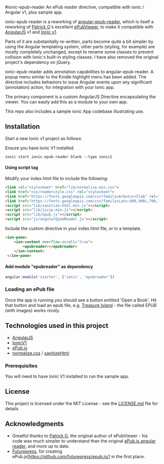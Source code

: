 #ionic-epub-reader
An ePub reader directive, compatible with ionic / Angular v1, plus sample app.

ionic-epub-reader is a reworking of [angular-epub-reader](https://github.com/viking2917/angular-epub-reader), which is itself a reworking of [Patrick G](https://github.com/geek1011)'s excellent [ePubViewer](https://github.com/geek1011/ePubViewer), to make it compatible with [AngularJS] v1 and
[Ionic v1](https://ionicframework.com/docs/v1/).

Parts of it are substantially re-written, parts become quite a bit simpler by using the Angular templating system, other parts (styling, for
example) are mostly completely unchanged, except to rename some classes to prevent collision with Ionic's built-in styling classes. I have also removed the original project's dependency on jQuery.

ionic-epub-reader adds annotation capabilities to angular-epub-reader. A popup menu similar to the Kindle highlight menu has been added. The directive includes behaviors to issue Angular
events upon any significant (annotation) action, for integration with your Ionic app.

The primary component is a custom AngularJS Directive encapsulating the viewer. You can easily add this as a module to your own app. 

This repo also includes a sample ionic  App codebase illustrating use.

## Installation

Start a new Ionic v1 project as follows:

Ensure you have Ionic V1 installed.

```
ionic start ionic-epub-reader blank --type ionic1
```

#### Using script tag


Modify your index.html file to include the following:

```html
<link rel="stylesheet" href="lib/normalize.min.css">
<link href="css/readerstyle.css" rel="stylesheet">
<link href="https://fonts.googleapis.com/css?family=Arbutus+Slab" rel="stylesheet">
<link href="https://fonts.googleapis.com/css?family=Lato:400,400i,700,700i" rel="stylesheet">
<script src="lib/sanitize-html.min.js"></script>
<script src="lib/jszip.min.js"></script>
<script src="lib/epub.js"></script>
<script src="js/angularEpubReader.js"></script>
```

Include the custom directive in your index.html file, or in a template.

```html
<ion-pane>
    <ion-content overflow-scroll="true">
    	<epubreader></epubreader>
    </ion-content>
 </ion-pane>
```

#### Add module "epubreader" as dependency
```js
angular.module('starter', ['ionic', 'epubreader'])
```

### Loading an ePub file

Once the app is running you should see a button entitled 'Open a Book'. Hit that button and load an epub file, e.g. [Treasure Island](http://www.gutenberg.org/ebooks/120) - the file called
EPUB (with images) works nicely.

## Technologies used in this project

- [AngularJS] 
- [IonicV1] 
- [ePub.js](https://github.com/futurepress/epub.js/)
- [normalize.css](https://necolas.github.io/normalize.css/) / [sanitizeHtml](https://www.npmjs.com/package/sanitize-html)

### Prerequisites

You will need to have Ionic V1 installed to run the sample app. 

## License

This project is licensed under the MIT License - see the [LICENSE.md](LICENSE.md) file for details

## Acknowledgments

* Greatful thanks to [Patrick G](https://github.com/geek1011), the original author of ePubViewer - his code was much simpler to understand than the original [ePub.js angular reader](https://github.com/futurepress/epubjs-angular-reader), and more  up to date. 
* [Futurepress](http://futurepress.org), for creating ePub.js[https://github.com/futurepress/epub.js/] in the first place. 

[angularjs]:http://angularjs.org
[ionicV1]:https://ionicframework.com/docs/v1/
